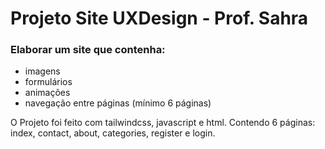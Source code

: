 # Projeto Site UXDesign - Prof. Sahra

### Elaborar um site que contenha:

* imagens
* formulários
* animações
* navegação entre páginas (mínimo 6 páginas)

O Projeto foi feito com tailwindcss, javascript e html. Contendo 6 páginas: <br>
index, contact, about, categories, register e login.